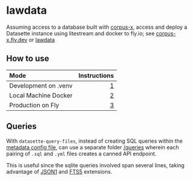 # lawdata

Assuming access to a database built with [corpus-x](https://github.com/justmars/corpus-x), access and deploy a Datasette instance using litestream and docker to fly.io; see [corpus-x.fly.dev](https://corpus-x.fly.dev) or [lawdata](https://lawdata.xyz)

## How to use

Mode | Instructions
:--|--:
Development on .venv | [1](./docs/1-unsecured.md)
Local Machine Docker | [2](./docs/2-secure-local.md)
Production on Fly | [3](./docs/3-secure-fly.md)

## Queries

With `datasette-query-files`, instead of creating SQL queries within the [metadata config file](etc/metadata.yml), can use a separate folder [/queries](/queries/) wherein each pairing of `.sql` and `.yml` files creates a canned API endpoint.

This is useful since the sqlite queries involved span several lines, taking advantage of [JSON1](https://www.sqlite.org/json1.html) and [FTS5](https://www.sqlite.org/fts5.html) extensions.
